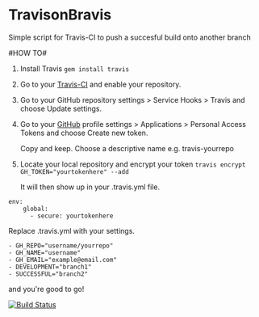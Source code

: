 TravisonBravis
==============

Simple script for Travis-CI to push a succesful build onto another branch

#HOW TO#

1. Install Travis `gem install travis`
2. Go to your [Travis-CI](https://travis-ci.org/profile) and enable your repository.
3. Go to your GitHub repository settings > Service Hooks > Travis and choose Update settings.
4. Go to your [GitHub](https://github.com/settings/applications) profile settings > Applications > Personal Access Tokens and choose Create new token.

    Copy and keep. Choose a descriptive name e.g. travis-yourrepo
    
5. Locate your local repository and encrypt your token  `travis encrypt GH_TOKEN="yourtokenhere" --add`
    
    It will then show up in your .travis.yml file.
    
```
env:
    global:
      - secure: yourtokenhere
```
Replace .travis.yml with your settings.



```
- GH_REPO="username/yourrepo"
- GH_NAME="username"
- GH_EMAIL="example@email.com"
- DEVELOPMENT="branch1"
- SUCCESSFUL="branch2" 
```
 

and you're good to go!


[![Build Status](https://travis-ci.org/einaralex/TravisonBravis.png?branch=master)](https://travis-ci.org/einaralex/TravisonBravis)
